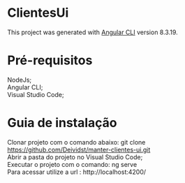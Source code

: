 # ClientesUi
This project was generated with [Angular CLI](https://github.com/angular/angular-cli) version 8.3.19.

# Pré-requisitos
NodeJs;<br/>
Angular CLI;<br/>
Visual Studio Code;<br/>

# Guia de instalação

Clonar projeto com o comando abaixo:
git clone https://github.com/Deividst/manter-clientes-ui.git <br/>
Abrir a pasta do projeto no Visual Studio Code;<br/>
Executar o projeto com o comando: ng serve <br/>
Para acessar utilize a url : http://localhost:4200/
